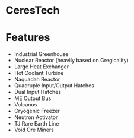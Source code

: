 # CeresTech
# Features

- Industrial Greenhouse
- Nuclear Reactor (heavily based on Gregicality)
- Large Heat Exchanger
- Hot Coolant Turbine
- Naquadah Reactor
- Quadruple Input/Output Hatches
- Dual Input Hatches
- ME Output Bus
- Volcanus
- Cryogenic Freezer
- Neutron Activator
- TJ Rare Earth Line
- Void Ore Miners
